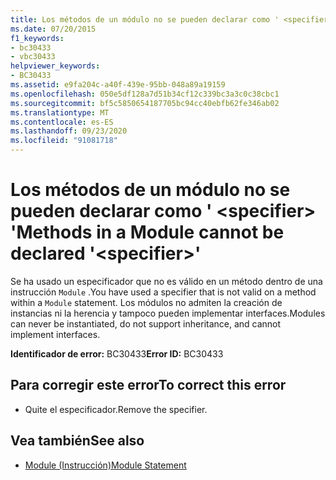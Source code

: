 ```yaml
---
title: Los métodos de un módulo no se pueden declarar como ' <specifier> '
ms.date: 07/20/2015
f1_keywords:
- bc30433
- vbc30433
helpviewer_keywords:
- BC30433
ms.assetid: e9fa204c-a40f-439e-95bb-048a89a19159
ms.openlocfilehash: 050e5df128a7d51b34cf12c339bc3a3c0c38cbc1
ms.sourcegitcommit: bf5c5850654187705bc94cc40ebfb62fe346ab02
ms.translationtype: MT
ms.contentlocale: es-ES
ms.lasthandoff: 09/23/2020
ms.locfileid: "91081718"
---
```

# <a name="methods-in-a-module-cannot-be-declared-specifier"></a><span data-ttu-id="2ab68-102">Los métodos de un módulo no se pueden declarar como ' \<specifier> '</span><span class="sxs-lookup"><span data-stu-id="2ab68-102">Methods in a Module cannot be declared '\<specifier>'</span></span>

<span data-ttu-id="2ab68-103">Se ha usado un especificador que no es válido en un método dentro de una instrucción `Module` .</span><span class="sxs-lookup"><span data-stu-id="2ab68-103">You have used a specifier that is not valid on a method within a `Module` statement.</span></span> <span data-ttu-id="2ab68-104">Los módulos no admiten la creación de instancias ni la herencia y tampoco pueden implementar interfaces.</span><span class="sxs-lookup"><span data-stu-id="2ab68-104">Modules can never be instantiated, do not support inheritance, and cannot implement interfaces.</span></span>  
  
 <span data-ttu-id="2ab68-105">**Identificador de error:** BC30433</span><span class="sxs-lookup"><span data-stu-id="2ab68-105">**Error ID:** BC30433</span></span>  
  
## <a name="to-correct-this-error"></a><span data-ttu-id="2ab68-106">Para corregir este error</span><span class="sxs-lookup"><span data-stu-id="2ab68-106">To correct this error</span></span>  
  
- <span data-ttu-id="2ab68-107">Quite el especificador.</span><span class="sxs-lookup"><span data-stu-id="2ab68-107">Remove the specifier.</span></span>  
  
## <a name="see-also"></a><span data-ttu-id="2ab68-108">Vea también</span><span class="sxs-lookup"><span data-stu-id="2ab68-108">See also</span></span>

- [<span data-ttu-id="2ab68-109">Module (Instrucción)</span><span class="sxs-lookup"><span data-stu-id="2ab68-109">Module Statement</span></span>](../language-reference/statements/module-statement.md)
